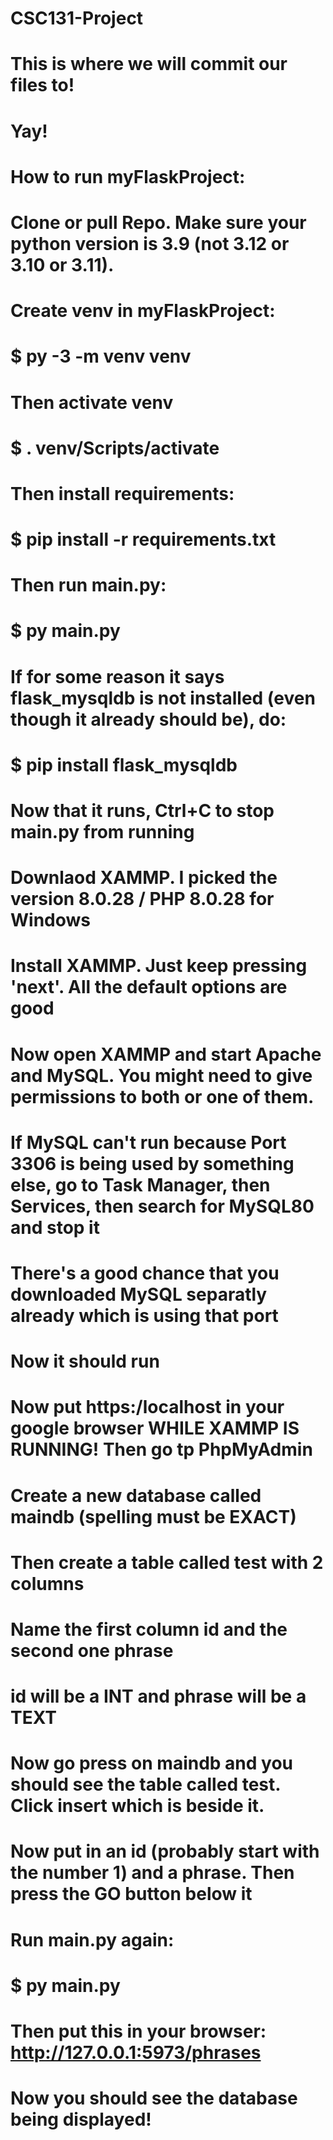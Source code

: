 # CSC131-Project

# This is where we will commit our files to!
# Yay!


# How to run myFlaskProject:

# Clone or pull Repo. Make sure your python version is 3.9 (not 3.12 or 3.10 or 3.11).
# Create venv in myFlaskProject:
# $ py -3 -m venv venv
# Then activate venv
# $ . venv/Scripts/activate
# Then install requirements:
# $ pip install -r requirements.txt
# Then run main.py:
# $ py main.py
# If for some reason it says flask_mysqldb is not installed (even though it already should be), do:
# $ pip install flask_mysqldb
# Now that it runs, Ctrl+C to stop main.py from running
# Downlaod XAMMP. I picked the version 8.0.28 / PHP 8.0.28 for Windows
# Install XAMMP. Just keep pressing 'next'. All the default options are good
# Now open XAMMP and start Apache and MySQL. You might need to give permissions to both or one of them. 
# If MySQL can't run because Port 3306 is being used by something else, go to Task Manager, then Services, then search for MySQL80 and stop it
# There's a good chance that you downloaded MySQL separatly already which is using that port
# Now it should run
# Now put https:/localhost in your google browser WHILE XAMMP IS RUNNING! Then go tp PhpMyAdmin
# Create a new database called maindb (spelling must be EXACT)
# Then create a table called test with 2 columns
# Name the first column id and the second one phrase
# id will be a INT and phrase will be a TEXT
# Now go press on maindb and you should see the table called test. Click insert which is beside it. 
# Now put in an id (probably start with the number 1) and a phrase. Then press the GO button below it
# Run main.py again:
# $ py main.py
# Then put this in your browser: http://127.0.0.1:5973/phrases
# Now you should see the database being displayed!


